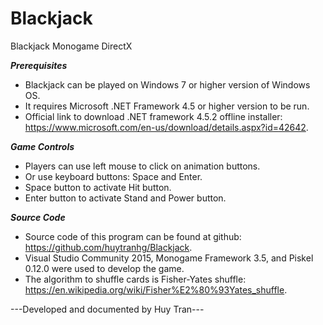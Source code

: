 # Blackjack
Blackjack Monogame DirectX

***Prerequisites***
- Blackjack can be played on Windows 7 or higher version of Windows OS.
- It requires Microsoft .NET Framework 4.5 or higher version to be run.
- Official link to download .NET framework 4.5.2 offline installer: https://www.microsoft.com/en-us/download/details.aspx?id=42642.

***Game Controls***
- Players can use left mouse to click on animation buttons.
- Or use keyboard buttons: Space and Enter.
- Space button to activate Hit button.
- Enter button to activate Stand and Power button.

***Source Code***
- Source code of this program can be found at github: https://github.com/huytranhg/Blackjack.
- Visual Studio Community 2015, Monogame Framework 3.5, and Piskel 0.12.0 were used to develop the game.
- The algorithm to shuffle cards is Fisher-Yates shuffle: https://en.wikipedia.org/wiki/Fisher%E2%80%93Yates_shuffle.

---Developed and documented by Huy Tran---
